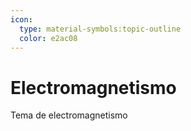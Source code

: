 ```yaml
---
icon: 
  type: material-symbols:topic-outline
  color: e2ac08 
---
```

# Electromagnetismo

Tema de electromagnetismo

